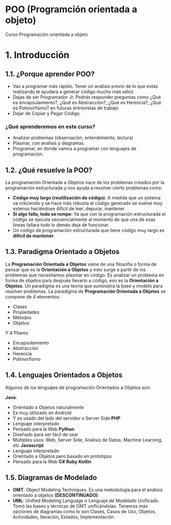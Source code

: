 # POO (Programción orientada a objeto)

Curso Programación orientada a objeto

# 1. Introducción

## 1.1. ¿Porque aprender POO?
- Vas a programar más rápido. Tener un análisis previo de lo que estás realizando te ayudará a generar código mucho más veloz
- Dejas de ser Programador Jr. Podrás responder preguntas como ¿Qué es encapsulamiento?, ¿Qué es Abstracción?, ¿Qué es Herencia?, ¿Qué es Polimorfismo? en futuras entrevistas de trabajo
- Dejar de Copiar y Pegar Código.

### ¿Qué aprenderemos en este curso?
- Analizar problemas (observación, entendimiento, lectura)
- Plasmar, con analisis y diagramas.
- Programar, en donde vamos a programar con lenguajes de programación.

## 1.2. ¿Qué resuelve la POO?
La programación Orientada a Objetos nace de los problemas creados por la programación estructurada y nos ayuda a resolver cierto problemas como:
- **Código muy largo (reutilización de código)**: A medida que un sistema va creciendo y se hace más robusta el código generado se vuelve muy extenso haciéndose difícil de leer, depurar, mantener.
- **Si algo falla, todo se rompe**: Ya que con la programación estructurada el código se ejecuta secuencialmente al momento de que una de esas líneas fallara todo lo demás deja de funcionar.
- Un código de programación estructurada que tiene código muy largo es **difícil de mantener**.

## 1.3. Paradigma Orientado a Objetos
La **Programación Orientada a Objetos** viene de una filosofía o forma de pensar que es la **Orientación a Objetos** y esto surge a partir de los problemas que necesitamos plasmar en código.
Es analizar un problema en forma de objetos para después llevarlo a código, eso es la **Orientación a Objetos**.
Un paradigma es una teoría que suministra la base y modelo para resolver problemas. La paradigma de **Programación Orientada a Objetos** se compone de 4 elementos:
- Clases
- Propiedades
- Métodos
- Objetos

Y 4 Pilares:
- Encapsulamiento
- Abstracción
- Herencia
- Polimorfismo

## 1.4. Lenguajes Orientados a Objetos
Algunos de los lenguajes de programación Orientados a Objetos son:

**Java**:
- Orientado a Objetos naturalmente
- Es muy útilizado en Android
- Y es usado del lado del servidor o Server Side
**PHP**
- Lenguaje interpretado
- Pensado para la Web
**Python**
- Diseñado para ser fácil de usar
- Múltiples usos: Web, Server Side, Análisis de Datos, Machine Learning, etc
**Javascript**
- Lenguaje interpretado
- Orientado a Objetos pero basado en prototipos
- Pensado para la Web
**C#**
**Ruby**
**Kotlin**

## 1.5. Diagramas de Modelado
- **OMT**: Object Modeling Techniques. Es una metodología para el análisis orientado a objetos **(DESCONTINUADO)**.
- **UML**: Unified Modeling Language o Lenguaje de Modelado Unificado. Tomó las bases y técnicas de OMT unificándolas. Tenemos más opciones de diagramas como lo son Clases, Casos de Uso, Objetos, Actividades, Iteración, Estados, Implementación.



